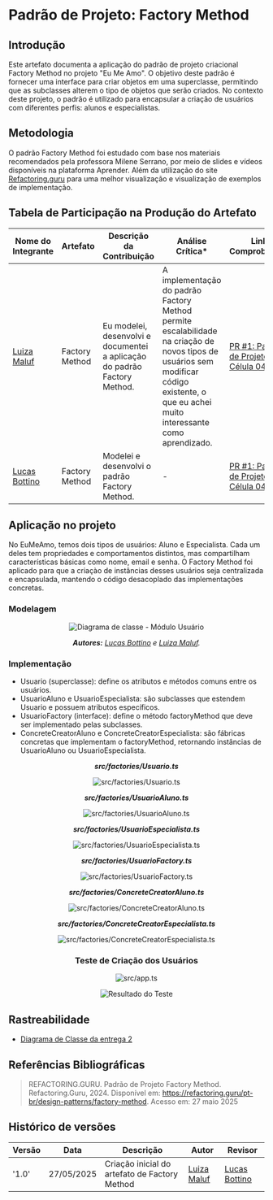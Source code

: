 # __Padrão de Projeto: Factory Method__

## __Introdução__

Este artefato documenta a aplicação do padrão de projeto criacional Factory Method no projeto "Eu Me Amo". O objetivo deste padrão é fornecer uma interface para criar objetos em uma superclasse, permitindo que as subclasses alterem o tipo de objetos que serão criados. No contexto deste projeto, o padrão é utilizado para encapsular a criação de usuários com diferentes perfis: alunos e especialistas.

## __Metodologia__

O padrão Factory Method foi estudado com base nos materiais recomendados pela professora Milene Serrano, por meio de slides e vídeos disponíveis na plataforma Aprender. Além da utilização do site [Refactoring.guru](https://refactoring.guru/pt-br/design-patterns/factory-method) para uma melhor visualização e visualização de exemplos de implementação.


## __Tabela de Participação na Produção do Artefato__


<center>

| <center>Nome do<br>Integrante | <center>Artefato | <center>Descrição da<br>Contribuição | <center>Análise Crítica* | <center>Link Comprobatório |
|------------|----------|------------|------------|---------|
|  [Luiza Maluf]()| Factory Method | Eu modelei, desenvolvi e documentei a aplicação do padrão Factory Method. | A implementação do padrão Factory Method permite escalabilidade na criação de novos tipos de usuários sem modificar código existente, o que eu achei muito interessante como aprendizado. | [PR #1: Padrões de Projeto: Célula 04](https://github.com/UnBArqDsw2025-1-Turma01/2025.1-T01-_G3_EuMeAmo_Entrega_03/pull/1) |
|  [Lucas Bottino]() | Factory Method | Modelei e desenvolvi o padrão Factory Method. | - | [PR #1: Padrões de Projeto: Célula 04](https://github.com/UnBArqDsw2025-1-Turma01/2025.1-T01-_G3_EuMeAmo_Entrega_03/pull/1) |

</center>

## __Aplicação no projeto__

No EuMeAmo, temos dois tipos de usuários: Aluno e Especialista. Cada um deles tem propriedades e comportamentos distintos, mas compartilham características básicas como nome, email e senha. O Factory Method foi aplicado para que a criaçào de instâncias desses usuários seja centralizada e encapsulada, mantendo o código desacoplado das implementações concretas.


### __Modelagem__

<center>

![Diagrama de classe - Módulo Usuário](../assets/celula04/classe_factory.png)

_**Autores:** [Lucas Bottino]() e [Luiza Maluf]()._
</center>

### __Implementação__

- Usuario (superclasse): define os atributos e métodos comuns entre os usuários.
- UsuarioAluno e UsuarioEspecialista: são subclasses que estendem Usuario e possuem atributos específicos.
- UsuarioFactory (interface): define o método factoryMethod que deve ser implementado pelas subclasses.
- ConcreteCreatorAluno e ConcreteCreatorEspecialista: são fábricas concretas que implementam o factoryMethod, retornando instâncias de UsuarioAluno ou UsuarioEspecialista.

<center>

_**src/factories/Usuario.ts**_

![src/factories/Usuario.ts](../assets/celula04/usuario.png)

_**src/factories/UsuarioAluno.ts**_

![src/factories/UsuarioAluno.ts](../assets/celula04/usuarioAluno.png)

_**src/factories/UsuarioEspecialista.ts**_

![src/factories/UsuarioEspecialista.ts](../assets/celula04/usuarioEspecialista.png)

_**src/factories/UsuarioFactory.ts**_

![src/factories/UsuarioFactory.ts](../assets/celula04/usuarioFactory.png)

_**src/factories/ConcreteCreatorAluno.ts**_

![src/factories/ConcreteCreatorAluno.ts](../assets/celula04/concreteCreatorAluno.png)

_**src/factories/ConcreteCreatorEspecialista.ts**_

![src/factories/ConcreteCreatorEspecialista.ts](../assets/celula04/concreteCreatorEspecialista.png)

### __Teste de Criação dos Usuários__

![src/app.ts](../assets/celula04/appFactory.png)

![Resultado do Teste](../assets/celula04/testeFactory.png)



</center>

## __Rastreabilidade__

- [Diagrama de Classe da entrega 2](https://unbarqdsw2025-1-turma01.github.io/2025.1-T01-_G3_EuMeAmo_Entrega_02/#/Modelagem/2.1.1.DiagramaDeClasses)

## __Referências Bibliográficas__

> REFACTORING.GURU. Padrão de Projeto Factory Method. Refactoring.Guru, 2024. Disponível em: https://refactoring.guru/pt-br/design-patterns/factory-method. Acesso em: 27 maio 2025

## __Histórico de versões__

| Versão | Data | Descrição | Autor | Revisor |
|--------|------|-----------|-------|---------|
| '1.0'  | 27/05/2025 | Criação inicial do artefato de Factory Method | [Luiza Maluf]() | [Lucas Bottino]()| 